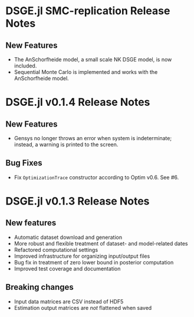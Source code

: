 # DSGE.jl SMC-replication Release Notes

## New Features
- The AnSchorfheide model, a small scale NK DSGE model, is now included.
- Sequential Monte Carlo is implemented and works with the AnSchorfheide model.


# DSGE.jl v0.1.4 Release Notes

## New Features
- Gensys no longer throws an error when system is indeterminate;
  instead, a warning is printed to the screen.

## Bug Fixes
- Fix `OptimizationTrace` constructor according to Optim v0.6. See #6. 


# DSGE.jl v0.1.3 Release Notes

## New features

- Automatic dataset download and generation
- More robust and flexible treatment of dataset- and model-related dates
- Refactored computational settings
- Improved infrastructure for organizing input/output files
- Bug fix in treatment of zero lower bound in posterior computation
- Improved test coverage and documentation

## Breaking changes

- Input data matrices are CSV instead of HDF5
- Estimation output matrices are *not* flattened when saved

